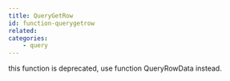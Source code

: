 ```yaml
---
title: QueryGetRow
id: function-querygetrow
related:
categories:
    - query
---
```


this function is deprecated, use function QueryRowData instead.